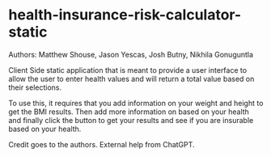 # health-insurance-risk-calculator-static

Authors: Matthew Shouse, Jason Yescas, Josh Butny, Nikhila Gonuguntla

Client Side static application that is meant to provide a user interface to allow the user to enter health values and will return a total value based on their selections.  

To use this, it requires that you add information on your weight and height to get the BMI results.  Then add more information on based on your health and finally click the button to get your results and see if you are insurable based on your health.  

Credit goes to the authors.  External help from ChatGPT.